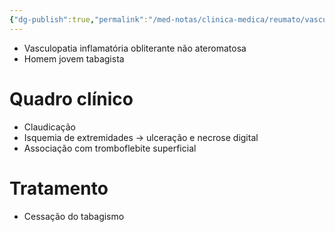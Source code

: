 ```yaml
---
{"dg-publish":true,"permalink":"/med-notas/clinica-medica/reumato/vasculites/tromboangeite-obliterante/"}
---
```



- Vasculopatia inflamatória obliterante não ateromatosa
- Homem jovem tabagista

# Quadro clínico
- Claudicação
- Isquemia de extremidades -> ulceração e necrose digital
- Associação com tromboflebite superficial

# Tratamento
- Cessação do tabagismo